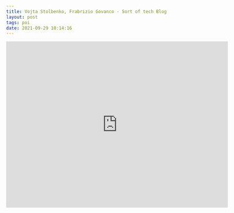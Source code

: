 ```yaml
---
title: Vojta Stolbenko, Frabrizio Govanco - Sort of tech Blog
layout: post
tags: poi
date: 2021-09-29 10:14:16
---
```

<iframe width="603" height="452" src="https://www.youtube.com/embed/7b2jaY__pM8" frameborder="0" allowfullscreen="true"></iframe>

